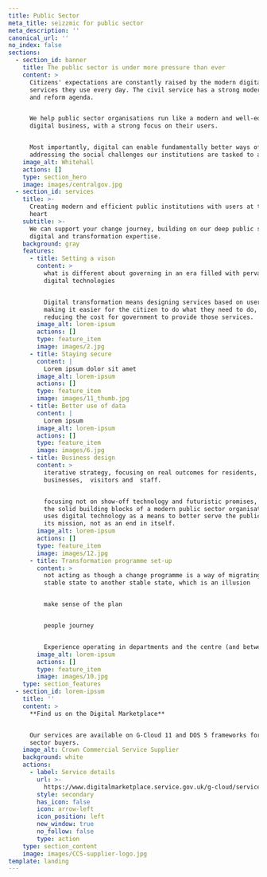 ```yaml
---
title: Public Sector
meta_title: seizzmic for public sector
meta_description: ''
canonical_url: ''
no_index: false
sections:
  - section_id: banner
    title: The public sector is under more pressure than ever
    content: >
      Citizens' expectations are constantly raised by the modern digital
      services they use every day. The civil service has a strong modernisation
      and reform agenda.


      We help public sector organisations run like a modern and well-equipped
      digital business, with a strong focus on their users.


      Most importantly, digital can enable fundamentally better ways of
      addressing the social challenges our institutions are tasked to address.
    image_alt: Whitehall
    actions: []
    type: section_hero
    image: images/centralgov.jpg
  - section_id: services
    title: >-
      Creating modern and efficient public institutions with users at their
      heart
    subtitle: >-
      We can support your change journey, building on our deep public sector
      digital and transformation expertise.
    background: gray
    features:
      - title: Setting a vison
        content: >
          what is different about governing in an era filled with pervasive
          digital technologies


          Digital transformation means designing services based on user needs,
          making it easier for the citizen to do what they need to do, and
          reducing the cost for government to provide those services.
        image_alt: lorem-ipsum
        actions: []
        type: feature_item
        image: images/2.jpg
      - title: Staying secure
        content: |
          Lorem ipsum dolor sit amet
        image_alt: lorem-ipsum
        actions: []
        type: feature_item
        image: images/11_thumb.jpg
      - title: Better use of data
        content: |
          Lorem ipsum
        image_alt: lorem-ipsum
        actions: []
        type: feature_item
        image: images/6.jpg
      - title: Business design
        content: >
          iterative strategy, focusing on real outcomes for residents, 
          businesses,  visitors and  staff.


          focusing not on show-off technology and futuristic promises, but on
          the solid building blocks of a modern public sector organisation which
          uses digital technology as a means to better serve the public and meet
          its mission, not as an end in itself.
        image_alt: lorem-ipsum
        actions: []
        type: feature_item
        image: images/12.jpg
      - title: Transformation programme set-up
        content: >
          not acting as though a change programme is a way of migrating from one
          stable state to another stable state, which is an illusion


          make sense of the plan


          people journey


          Experience operating in departments and the centre (and between both)
        image_alt: lorem-ipsum
        actions: []
        type: feature_item
        image: images/10.jpg
    type: section_features
  - section_id: lorem-ipsum
    title: ''
    content: >
      **Find us on the Digital Marketplace**


      Our services are available on G-Cloud 11 and DOS 5 frameworks for public
      sector buyers.
    image_alt: Crown Commercial Service Supplier
    background: white
    actions:
      - label: Service details
        url: >-
          https://www.digitalmarketplace.service.gov.uk/g-cloud/services/792657564746209
        style: secondary
        has_icon: false
        icon: arrow-left
        icon_position: left
        new_window: true
        no_follow: false
        type: action
    type: section_content
    image: images/CCS-supplier-logo.jpg
template: landing
---
```

